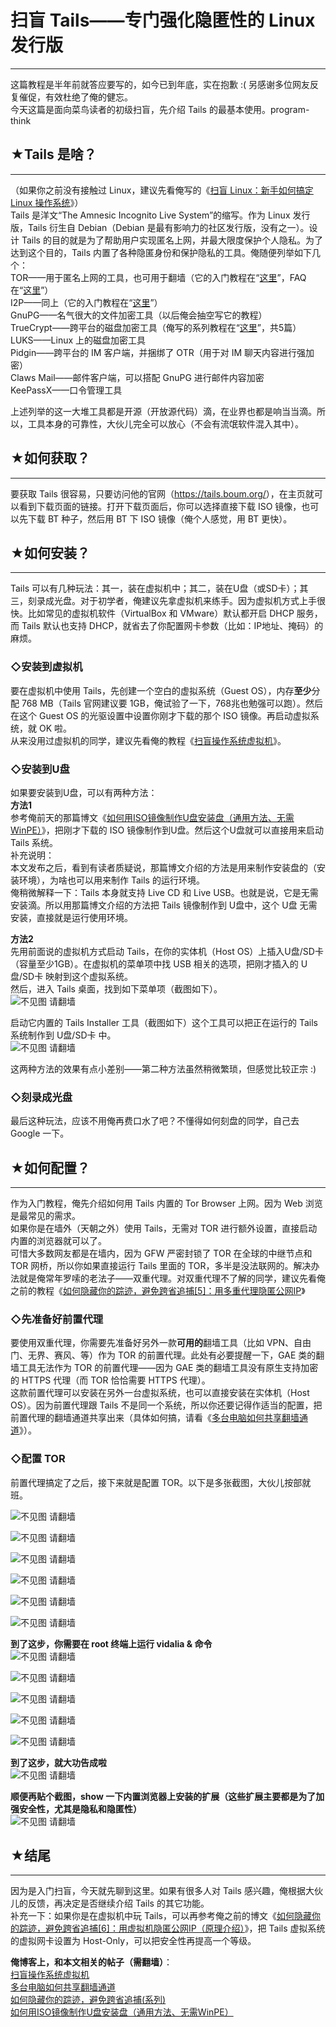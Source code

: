 # 扫盲 Tails——专门强化隐匿性的 Linux 发行版 

-----

 这篇教程是半年前就答应要写的，如今已到年底，实在抱歉 :( 另感谢多位网友反复催促，有效杜绝了俺的健忘。  
 今天这篇是面向菜鸟读者的初级扫盲，先介绍 Tails 的最基本使用。program-think  
   
 ## ★Tails 是啥？
----------

  
 （如果你之前没有接触过 Linux，建议先看俺写的《[扫盲 Linux：新手如何搞定 Linux 操作系统](http://program-think.blogspot.com/2013/10/linux-newbie-guide.html)》）  
 Tails 是洋文“The Amnesic Incognito Live System”的缩写。作为 Linux 发行版，Tails 衍生自 Debian（Debian 是最有影响力的社区发行版，没有之一）。设计 Tails 的目的就是为了帮助用户实现匿名上网，并最大限度保护个人隐私。为了达到这个目的，Tails 内置了各种隐匿身份和保护隐私的工具。俺随便列举如下几个：  
 TOR——用于匿名上网的工具，也可用于翻墙（它的入门教程在“[这里](http://program-think.blogspot.com/2009/09/break-through-gfw-with-tor.html)”，FAQ在“[这里](http://program-think.blogspot.com/2013/11/tor-faq.html)”）  
 I2P——同上（它的入门教程在“[这里](http://program-think.blogspot.com/2012/06/gfw-i2p.html)”）  
 GnuPG——名气很大的文件加密工具（以后俺会抽空写它的教程）  
 TrueCrypt——跨平台的磁盘加密工具（俺写的系列教程在“[这里](http://program-think.blogspot.com/2011/05/recommend-truecrypt.html)”，共5篇）  
 LUKS——Linux 上的磁盘加密工具  
 Pidgin——跨平台的 IM 客户端，并捆绑了 OTR（用于对 IM 聊天内容进行强加密）  
 Claws Mail——邮件客户端，可以搭配 GnuPG 进行邮件内容加密  
 KeePassX——口令管理工具  
   
 上述列举的这一大堆工具都是开源（开放源代码）滴，在业界也都是响当当滴。所以，工具本身的可靠性，大伙儿完全可以放心（不会有流氓软件混入其中）。  
   
 ## ★如何获取？
------

  
 要获取 Tails 很容易，只要访问他的官网（<https://tails.boum.org/>），在主页就可以看到下载页面的链接。打开下载页面后，你可以选择直接下载 ISO 镜像，也可以先下载 BT 种子，然后用 BT 下 ISO 镜像（俺个人感觉，用 BT 更快）。  
   
 ## ★如何安装？
------

  
 Tails 可以有几种玩法：其一，装在虚拟机中；其二，装在U盘（或SD卡）；其三，刻录成光盘。对于初学者，俺建议先拿虚拟机来练手。因为虚拟机方式上手很快。比如常见的虚拟机软件（VirtualBox 和 VMware）默认都开启 DHCP 服务，而 Tails 默认也支持 DHCP，就省去了你配置网卡参数（比如：IP地址、掩码）的麻烦。  
   
 ### ◇安装到虚拟机

  
 要在虚拟机中使用 Tails，先创建一个空白的虚拟系统（Guest OS），内存**至少**分配 768 MB（Tails 官网建议要 1GB，俺试验了一下，768兆也勉强可以跑）。然后在这个 Guest OS 的光驱设置中设置你刚才下载的那个 ISO 镜像。再启动虚拟系统，就 OK 啦。  
 从来没用过虚拟机的同学，建议先看俺的教程《[扫盲操作系统虚拟机](http://program-think.blogspot.com/2012/10/system-vm-0.html)》。  
   
 ### ◇安装到U盘

  
 如果要安装到U盘，可以有两种方法：  
 **方法1**  
 参考俺前天的那篇博文《[如何用ISO镜像制作U盘安装盘（通用方法、无需WinPE）](http://program-think.blogspot.com/2013/12/create-bootable-usb-stick-from-iso.html)》，把刚才下载的 ISO 镜像制作到U盘。然后这个U盘就可以直接用来启动 Tails 系统。  
 补充说明：  
 本文发布之后，看到有读者质疑说，那篇博文介绍的方法是用来制作安装盘的（安装环境），为啥也可以用来制作 Tails 的运行环境。  
 俺稍微解释一下：Tails 本身就支持 Live CD 和 Live USB。也就是说，它是无需安装滴。所以用那篇博文介绍的方法把 Tails 镜像制作到 U盘中，这个 U盘 无需安装，直接就是运行使用环境。  
   
 **方法2**  
 先用前面说的虚拟机方式启动 Tails，在你的实体机（Host OS）上插入U盘/SD卡（容量至少1GB）。在虚拟机的菜单项中找 USB 相关的选项，把刚才插入的 U盘/SD卡 映射到这个虚拟系统。  
 然后，进入 Tails 桌面，找到如下菜单项（截图如下）。  
 ![不见图 请翻墙](//lh3.googleusercontent.com/ylpG2aJvI78RxI3Y2WZVvv6se_cm1dYKLQV4NUed_30wB9uzzlghCRgh9G2ClKwkBCGP4b3ZzLVPt6NnAzUQmH5R6F8LX-t-TsSoGrRTk3rg8IdR7JoDrESJNoyY)  
   
 启动它内置的 Tails Installer 工具（截图如下）这个工具可以把正在运行的 Tails 系统制作到 U盘/SD卡 中。  
 ![不见图 请翻墙](//lh6.googleusercontent.com/n2GgNqQpOdN6Sf8ytCgZNSHdfmiElsFfnbbAKF0qrz82gltbEsoU9Mg3yA40uKKPqB_yOkh2sTz-kwzvo5vjfmqJcJna30Sbjw-lisB8sU7iRKUBkZPqf5YWX0GQ)  
   
 这两种方法的效果有点小差别——第二种方法虽然稍微繁琐，但感觉比较正宗 :)  
   
 ### ◇刻录成光盘

  
 最后这种玩法，应该不用俺再费口水了吧？不懂得如何刻盘的同学，自己去 Google 一下。  
   
 ## ★如何配置？
------

  
 作为入门教程，俺先介绍如何用 Tails 内置的 Tor Browser 上网。因为 Web 浏览是最常见的需求。  
 如果你是在墙外（天朝之外）使用 Tails，无需对 TOR 进行额外设置，直接启动内置的浏览器就可以了。  
 可惜大多数网友都是在墙内，因为 GFW 严密封锁了 TOR 在全球的中继节点和 TOR 网桥，所以你如果直接运行 Tails 里面的 TOR，多半是没法联网的。解决办法就是俺常年罗嗦的老法子——双重代理。对双重代理不了解的同学，建议先看俺之前的教程《[如何隐藏你的踪迹，避免跨省追捕[5]：用多重代理隐匿公网IP](http://program-think.blogspot.com/2012/03/howto-cover-your-tracks-5.html)》  
   
 ### ◇先准备好前置代理

  
 要使用双重代理，你需要先准备好另外一款**可用的**翻墙工具（比如 VPN、自由门、无界、赛风、等）作为 TOR 的前置代理。此处有必要提醒一下，GAE 类的翻墙工具无法作为 TOR 的前置代理——因为 GAE 类的翻墙工具没有原生支持加密的 HTTPS 代理（而 TOR 恰恰需要 HTTPS 代理）。  
 这款前置代理可以安装在另外一台虚拟系统，也可以直接安装在实体机（Host OS）。因为前置代理跟 Tails 不是同一个系统，所以你还要记得作适当的配置，把前置代理的翻墙通道共享出来（具体如何搞，请看《[多台电脑如何共享翻墙通道](http://program-think.blogspot.com/2013/01/cross-host-use-gfw-tool.html)》）。  
   
 ### ◇配置 TOR

  
 前置代理搞定了之后，接下来就是配置 TOR。以下是多张截图，大伙儿按部就班。  
   
 ![不见图 请翻墙](//lh5.googleusercontent.com/Yhr8Mk3rK4Gyzao9yzRee9cCEtA34m4WGH-HaakTwJoPke33yH4xkZidbxt_QUCxxn_InaMLUnbrgxm2HEtS1Zo8c4E48k2C_QyP2o0Eqr3nPWs7tL5iVEXbOzJp)  
   
 ![不见图 请翻墙](//lh3.googleusercontent.com/rSlwth0K7iBXaNPS7lVj60Jx_MlSxbBrKDWKWnIUXbYszYXMN-k07UcMoXUmN4JpdCPKDpFn9CkmGfeW4HGdQtQDuPQ0YhRxzku4Y8Q3UtwOOMG6NSC96qH9AZbP)  
   
 ![不见图 请翻墙](//lh6.googleusercontent.com/z-Q_RuiySMLdM47NlnMt7_yM8zfvlZrnUnXc6pEzNgRj382-LtzLOwT6LNwZ_PEgY_adn4e_T8y64aLOAwAZIbUhTykxM7aC6dhgCn4ZEn0k_-IWdl955d89mFJ6)  
   
 ![不见图 请翻墙](//lh5.googleusercontent.com/W7HRt-hrqP6KlCLAouHQR3vSBnmbNItv-BRAKq1Qjy3FDqJmlEZW09gD80nUv_TS0BSvEUW8_jwsApG75_WZLkcNlYW9qXdVxiGVTAhFbK9frq-3eiRx8nBzkMWu)  
   
 ![不见图 请翻墙](//lh4.googleusercontent.com/NQFtO_UM4IrKWbCmD8j1UlviBi2tZBbVYHVobu3bIu4NyfB0Lb5liGjImo_1o5AfEkjWu9kVTmW6GvXAZQ_EHzjHLv9fpDNcYOM2lA160I4aQPJ9m5M65ECJiDFI)  
   
 ![不见图 请翻墙](//lh3.googleusercontent.com/zsEMAjsTOX34KM5oLeeFxkyMoLmfvI5tV_M1PAqFKHHSrBkiJOfwG3qGtdBmPOZarVwy_8hMmaPQU7y1ttMECCcCPyblR4TqzF2uzBk5zXgHsxMCAoP0rsn2REhJ)  
   
 **到了这步，你需要在 root 终端上运行 vidalia & 命令**  
 ![不见图 请翻墙](//lh4.googleusercontent.com/JHFPebCvdmzX-K_UHSOf8s56PR0p4315CkA8GmzE1-4_aT7ZUY9oa5Xndq2_xfUPO1_p_9g1hS87E7fKuZ-I5WbbWxaS5wHPTquaS-TLzAFQX3-M12IlD7uCeVtc)  
   
 ![不见图 请翻墙](//lh6.googleusercontent.com/pT0JBkgUqKJDvi4ySueLuDRFipuwQwEHePN8LiB7ZfXtUB37jEMDq0fdZ4Zas16RJxT3DdmEYPMg9iJmLfRYFEDNIP-3Qngwv7HnqZ68c2Zfr2zGvOJqD7N1PmfQ)  
   
 ![不见图 请翻墙](//lh3.googleusercontent.com/WrYE80d8LIw0B5A_ORw47KTy66Dz6laydXi8aAuT7uQtLsUbZQltvqg1Gdnj9_B-E_pgNTv_CmfDMvwYSdNI27p6l5K2aMXzU-CWyBxfRH7gVE4lcqEYYw5uTWx-)  
   
 ![不见图 请翻墙](//lh3.googleusercontent.com/s7ykBgjtI8yqFkdG48FwfztRm2f9UydsnNHfV-5ppx6M2gdz4pPdqRdgKcssBwB-eaRELCKMvaO5UTr4X6BmlD3Xe5_4BOIrg9QBPA0mS-KyV5Pdz7_GPralybqW)  
   
 ![不见图 请翻墙](//lh5.googleusercontent.com/4tsSzk3GYObxYCn8QVxhzRz_aSSlnsZWeoUHg4ZBk1xOjs8Co1DG1sxH68q40JItKlOSvjiXSg7K2TW9iFHCrBEoWQqFTt17ptzL7YSMyeDtsou_oQPTbHuUaMDi)  
   
 **到了这步，就大功告成啦**  
 ![不见图 请翻墙](//lh5.googleusercontent.com/KXmeS-ioB-y6SQCCK5xVKr2w6r5SogbCzep6yEzal6M9z8q0CJ9Ks03Md-fAOt_tRyaMQ0AZ4X0qXITP49mShSK-Oh06uh2usNFc_mN_IU2TM7LGJMa0UwzMFCSz)  
   
 **顺便再贴个截图，show 一下内置浏览器上安装的扩展（这些扩展主要都是为了加强安全性，尤其是隐私和隐匿性）**  
 ![不见图 请翻墙](//lh3.googleusercontent.com/Cu0rqQ5dSQrQuX5NLcakR_qATZH44I95QmJhANFLGdv6FnRaJsElfST7qIikeF9_SB6FzebEffQE6d9N34nWHa82KRAX1ewrlVLyn5DIeajPIBgoxU4SLxwseNA9)  
   
 ## ★结尾
---

  
 因为是入门扫盲，今天就先聊到这里。如果有很多人对 Tails 感兴趣，俺根据大伙儿的反馈，再决定是否继续介绍 Tails 的其它功能。  
 补充一下：如果你是在虚拟机中玩 Tails，可以再参考俺之前的博文《[如何隐藏你的踪迹，避免跨省追捕[6]：用虚拟机隐匿公网IP（原理介绍）](http://program-think.blogspot.com/2013/01/howto-cover-your-tracks-6.html)》，把 Tails 虚拟系统的虚拟网卡设置为 Host-Only，可以把安全性再提高一个等级。  
   
 **俺博客上，和本文相关的帖子（需翻墙）**：  
 [扫盲操作系统虚拟机](http://program-think.blogspot.com/2012/10/system-vm-0.html)  
 [多台电脑如何共享翻墙通道](http://program-think.blogspot.com/2013/01/cross-host-use-gfw-tool.html)  
 [如何隐藏你的踪迹，避免跨省追捕(系列)](http://program-think.blogspot.com/2010/04/howto-cover-your-tracks-0.html)  
 [如何用ISO镜像制作U盘安装盘（通用方法、无需WinPE）](http://program-think.blogspot.com/2013/12/create-bootable-usb-stick-from-iso.html) 